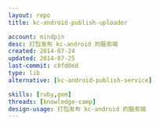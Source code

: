 ```yaml
---
layout: repo
title: kc-android-publish-uploader

account: mindpin
desc: 打包发布 kc-android 的服务端
created: 2014-07-24
updated: 2014-07-25
last-commit: c0fd8ed
type: lib
alternative: [kc-android-publish-service]

skills: [ruby,gem]
threads: [knowledge-camp]
design-usage: 打包发布 kc-android 的服务端
---
```

